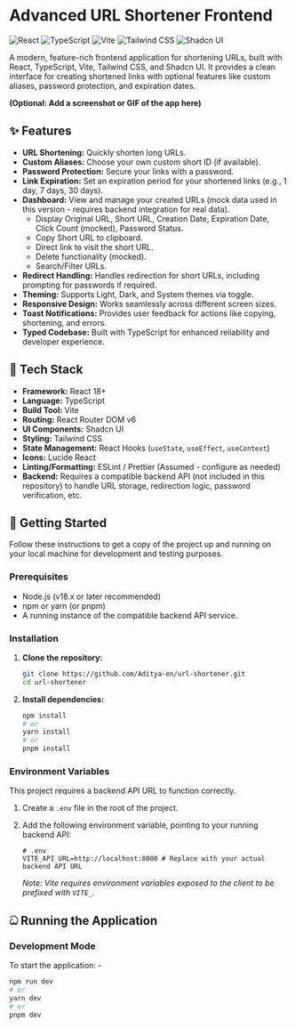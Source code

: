 # Advanced URL Shortener Frontend

![React](https://img.shields.io/badge/react-%2320232a.svg?style=for-the-badge&logo=react&logoColor=%2361DAFB)
![TypeScript](https://img.shields.io/badge/typescript-%23007ACC.svg?style=for-the-badge&logo=typescript&logoColor=white)
![Vite](https://img.shields.io/badge/vite-%23646CFF.svg?style=for-the-badge&logo=vite&logoColor=white)
![Tailwind CSS](https://img.shields.io/badge/tailwind%20css-%2338B2AC.svg?style=for-the-badge&logo=tailwind-css&logoColor=white)
![Shadcn UI](https://img.shields.io/badge/shadcn/ui-black?style=for-the-badge&logo=vercel&logoColor=white)

A modern, feature-rich frontend application for shortening URLs, built with React, TypeScript, Vite, Tailwind CSS, and Shadcn UI. It provides a clean interface for creating shortened links with optional features like custom aliases, password protection, and expiration dates.

**(Optional: Add a screenshot or GIF of the app here)**
<!-- ![App Screenshot](link/to/your/screenshot.png) -->

## ✨ Features

*   **URL Shortening:** Quickly shorten long URLs.
*   **Custom Aliases:** Choose your own custom short ID (if available).
*   **Password Protection:** Secure your links with a password.
*   **Link Expiration:** Set an expiration period for your shortened links (e.g., 1 day, 7 days, 30 days).
*   **Dashboard:** View and manage your created URLs (mock data used in this version - requires backend integration for real data).
    *   Display Original URL, Short URL, Creation Date, Expiration Date, Click Count (mocked), Password Status.
    *   Copy Short URL to clipboard.
    *   Direct link to visit the short URL.
    *   Delete functionality (mocked).
    *   Search/Filter URLs.
*   **Redirect Handling:** Handles redirection for short URLs, including prompting for passwords if required.
*   **Theming:** Supports Light, Dark, and System themes via toggle.
*   **Responsive Design:** Works seamlessly across different screen sizes.
*   **Toast Notifications:** Provides user feedback for actions like copying, shortening, and errors.
*   **Typed Codebase:** Built with TypeScript for enhanced reliability and developer experience.

## 🚀 Tech Stack

*   **Framework:** React 18+
*   **Language:** TypeScript
*   **Build Tool:** Vite
*   **Routing:** React Router DOM v6
*   **UI Components:** Shadcn UI
*   **Styling:** Tailwind CSS
*   **State Management:** React Hooks (`useState`, `useEffect`, `useContext`)
*   **Icons:** Lucide React
*   **Linting/Formatting:** ESLint / Prettier (Assumed - configure as needed)
*   **Backend:** Requires a compatible backend API (not included in this repository) to handle URL storage, redirection logic, password verification, etc.

## 🏁 Getting Started

Follow these instructions to get a copy of the project up and running on your local machine for development and testing purposes.

### Prerequisites

*   Node.js (v18.x or later recommended)
*   npm or yarn (or pnpm)
*   A running instance of the compatible backend API service.

### Installation

1.  **Clone the repository:**
    ```bash
    git clone https://github.com/Aditya-en/url-shortener.git
    cd url-shortener
    ```

2.  **Install dependencies:**
    ```bash
    npm install
    # or
    yarn install
    # or
    pnpm install
    ```

### Environment Variables

This project requires a backend API URL to function correctly.

1.  Create a `.env` file in the root of the project.
2.  Add the following environment variable, pointing to your running backend API:

    ```env
    # .env
    VITE_API_URL=http://localhost:8000 # Replace with your actual backend API URL
    ```

    *Note: Vite requires environment variables exposed to the client to be prefixed with `VITE_`.*

## ධ Running the Application

### Development Mode

To start the application: -

```bash
npm run dev
# or
yarn dev
# or
pnpm dev
```
